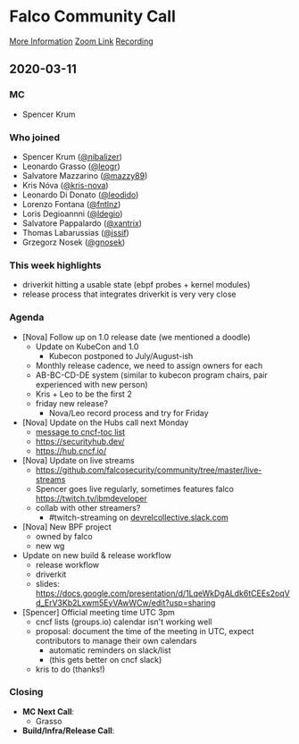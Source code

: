 # Falco Community Call

[More Information](https://github.com/falcosecurity/community)
[Zoom Link](https://sysdig.zoom.us/my/falco)
[Recording](https://youtu.be/h2wVxO_-IyU)

## 2020-03-11

### MC

 - Spencer Krum

### Who joined

- Spencer Krum ([@nibalizer](https://github.com/nibalizer))
- Leonardo Grasso ([@leogr](https://github.com/leogr))
- Salvatore Mazzarino ([@mazzy89](https://github.com/mazzy89))
- Kris Nóva ([@kris-nova](https://github.com/kris-nova))
- Leonardo Di Donato ([@leodido](https://github.com/leodido))
- Lorenzo Fontana ([@fntlnz](https://github.com/fntlnz))
- Loris Degioannni ([@ldegio](https://github.com/ldegio))
- Salvatore Pappalardo ([@xantrix](https://github.com/xantrix))
- Thomas Labarussias ([@issif](https://github.com/issif))
- Grzegorz Nosek ([@gnosek](https://github.com/gnosek))

### This week highlights

 - driverkit hitting a usable state (ebpf probes + kernel modules)
 - release process that integrates driverkit is very very close
 
 
### Agenda

 - [Nova] Follow up on 1.0 release date (we mentioned a doodle)
     - Update on KubeCon and 1.0
         - Kubecon postponed to July/August-ish
     - Monthly release cadence, we need to assign owners for each
     - AB-BC-CD-DE system (similar to kubecon program chairs, pair experienced with new person)
     - Kris + Leo to be the first 2
     - friday new release?
         - Nova/Leo record process and try for Friday
 - [Nova] Update on the Hubs call next Monday
     - [message to cncf-toc list](https://lists.cncf.io/g/cncf-toc/message/4305)
     - https://securityhub.dev/
     - https://hub.cncf.io/
 - [Nova] Update on live streams
     - https://github.com/falcosecurity/community/tree/master/live-streams
     - Spencer goes live regularly, sometimes features falco https://twitch.tv/ibmdeveloper 
     - collab with other streamers?
         - #twitch-streaming on [devrelcollective.slack.com](https://devrelcollective.fun/)
 - [Nova] New BPF project
     - owned by falco
     - new wg
 - Update on new build & release workflow
    - release workflow
    - driverkit
    - slides: https://docs.google.com/presentation/d/1LqeWkDgALdk6tCEEs2oqVd_ErV3Kb2Lxwm5EyVAwWCw/edit?usp=sharing
 - [Spencer] Official meeting time UTC 3pm
     - cncf lists (groups.io) calendar isn't working well
     - proposal: document the time of the meeting in UTC, expect contributors to manage their own calendars
         - automatic reminders on slack/list
         - (this gets better on cncf slack)
     - kris to do (thanks!)


### Closing

 - **MC Next Call**: 
     - Grasso
 - **Build/Infra/Release Call**: 